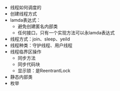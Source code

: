 + 线程如何调度的
+ 创建线程方式
+ lamda表达式：
  + 避免创建匿名内部类
  + 任何接口，只有一个实现方法可以永lamda表达式
+ 线程方式：join、sleep、yeild
+ 线程种类：守护线程、用户线程
+ 线程临界区操作
  + 同步方法
  + 同步代码块
  + 显示锁：是ReentrantLock
+ 静态内部类
+ 枚举